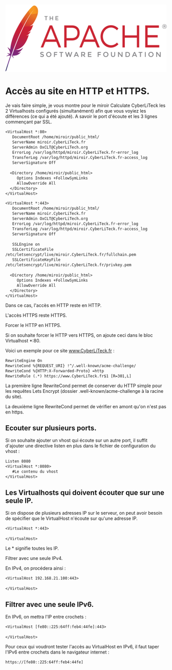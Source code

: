 <a name="Create_SSL.md"></a>
![Apache_logo](./images/Apache_logo.png)

# Accès au site en HTTP et HTTPS.

Je vais faire simple, je vous montre pour le miroir Calculate CyberLiTeck les 2 Virtualhosts configurés (simultanément) afin que vous voyiez les différences (ce qui a été ajouté). A savoir le port d'écoute et les 3 lignes commençant par SSL.

```
<VirtualHost *:80> 
   DocumentRoot /home/miroir/public_html/ 
   ServerName miroir.CyberLiTeck.fr 
   ServerAdmin OxCLT@CyberLiTech.org 
   ErrorLog /var/log/httpd/miroir.CyberLiTeck.fr-error_log 
   TransferLog /var/log/httpd/miroir.CyberLiTeck.fr-access_log 
   ServerSignature Off 
 
  <Directory /home/miroir/public_html> 
     Options Indexes +FollowSymLinks 
     AllowOverride All 
  </Directory> 
</VirtualHost> 
```
```
<VirtualHost *:443> 
   DocumentRoot /home/miroir/public_html/ 
   ServerName miroir.CyberLiTeck.fr 
   ServerAdmin OxCLT@CyberLiTech.org
   ErrorLog /var/log/httpd/miroir.CyberLiTeck.fr-error_log 
   TransferLog /var/log/httpd/miroir.CyberLiTeck.fr-access_log 
   ServerSignature Off 
 
   SSLEngine on 
   SSLCertificateFile /etc/letsencrypt/live/miroir.CyberLiTeck.fr/fullchain.pem 
   SSLCertificateKeyFile /etc/letsencrypt/live/miroir.CyberLiTeck.fr/privkey.pem 
 
  <Directory /home/miroir/public_html> 
     Options Indexes +FollowSymLinks 
     AllowOverride All 
  </Directory> 
</VirtualHost>
```
Dans ce cas, l'accès en HTTP reste en HTTP.

L'accès HTTPS reste HTTPS.

Forcer le HTTP en HTTPS.

Si on souhaite forcer le HTTP vers HTTPS, on ajoute ceci dans le bloc Virtualhost *:80.

Voici un exemple pour ce site www.CyberLiTeck.fr :

```
RewriteEngine On
RewriteCond %{REQUEST_URI} !^/.well-known/acme-challenge/
RewriteCond %{HTTP:X-Forwarded-Proto} =http
RewriteRule (.*) https://www.CyberLiTeck.fr$1 [R=301,L]
```
La première ligne RewriteCond permet de conserver du HTTP simple pour les requêtes Lets Encrypt (dossier .well-known/acme-challenge à la racine du site).

La deuxième ligne RewriteCond permet de vérifier en amont qu'on n'est pas en https.

## Ecouter sur plusieurs ports.

Si on souhaite ajouter un vhost qui écoute sur un autre port, il suffit d'ajouter une directive listen en plus dans le fichier de configuration du vhost :

```
Listen 8080
<VirtualHost *:8080>
   #Le contenu du vhost
</VirtualHost> 
```

## Les Virtualhosts qui doivent écouter que sur une seule IP.

Si on dispose de plusieurs adresses IP sur le serveur, on peut avoir besoin de spécifier que le VirtualHost n'écoute sur qu'une adresse IP.

```
<VirtualHost *:443>

</VirtualHost>
```
Le * signifie toutes les IP.

Filtrer avec une seule IPv4.

En IPv4, on procédera ainsi :
```
<VirtualHost 192.168.21.100:443>

</VirtualHost>
```
## Filtrer avec une seule IPv6.

En IPv6, on mettra l'IP entre crochets :
```
<VirtualHost [fe80::225:64ff:feb4:44fe]:443>

</VirtualHost>
```
Pour ceux qui voudront tester l'accès au VirtualHost en IPv6, il faut taper l'IPv6 entre crochets dans le navigateur internet :
```
https://[fe80::225:64ff:feb4:44fe]
```
